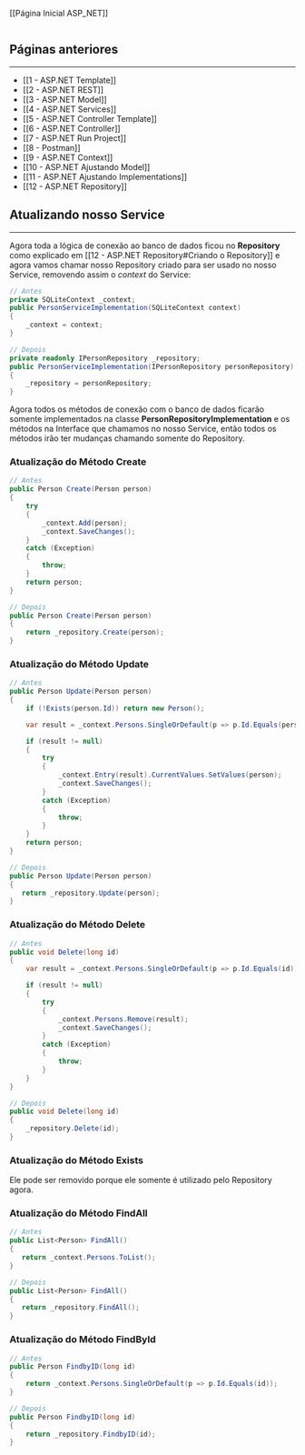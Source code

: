 [[Página Inicial ASP_NET]]

```table-of-contents
```

## Páginas anteriores
---
- [[1 - ASP.NET Template]]
- [[2 - ASP.NET REST]]
- [[3 - ASP.NET Model]]
- [[4 - ASP.NET Services]]
- [[5 - ASP.NET Controller Template]]
- [[6 - ASP.NET Controller]]
- [[7 - ASP.NET Run Project]]
- [[8 - Postman]]
- [[9 - ASP.NET Context]]
- [[10 - ASP.NET Ajustando Model]]
- [[11 - ASP.NET Ajustando Implementations]]
- [[12 - ASP.NET Repository]]

## Atualizando nosso Service
---
Agora toda a lógica de conexão ao banco de dados ficou no __Repository__ como explicado em [[12 - ASP.NET Repository#Criando o Repository]] e agora vamos chamar nosso Repository criado para ser usado no nosso Service, removendo assim o _context_ do Service:

```csharp
// Antes
private SQLiteContext _context;
public PersonServiceImplementation(SQLiteContext context)
{
    _context = context;
}

// Depois
private readonly IPersonRepository _repository;
public PersonServiceImplementation(IPersonRepository personRepository)
{
    _repository = personRepository;
}
```

Agora todos os métodos de conexão com o banco de dados ficarão somente implementados na classe __PersonRepositoryImplementation__ e os métodos na Interface que chamamos no nosso Service, então todos os métodos irão ter mudanças chamando somente do Repository.

### Atualização do Método Create

```csharp
// Antes
public Person Create(Person person)
{
    try
    {
        _context.Add(person);
        _context.SaveChanges();
    }
    catch (Exception)
    {
        throw;
    }
    return person;
}

// Depois
public Person Create(Person person)
{
    return _repository.Create(person);
}
```

### Atualização do Método Update

```csharp
// Antes
public Person Update(Person person)
{
    if (!Exists(person.Id)) return new Person();

    var result = _context.Persons.SingleOrDefault(p => p.Id.Equals(person.Id));

    if (result != null)
    {
        try
        {
            _context.Entry(result).CurrentValues.SetValues(person);
            _context.SaveChanges();
        }
        catch (Exception)
        {
            throw;
        }
    }
    return person;
}

// Depois
public Person Update(Person person)
{
   return _repository.Update(person);
}
```

### Atualização do Método Delete

```csharp
// Antes
public void Delete(long id)
{
    var result = _context.Persons.SingleOrDefault(p => p.Id.Equals(id));

    if (result != null)
    {
        try
        {
            _context.Persons.Remove(result);
            _context.SaveChanges();
        }
        catch (Exception)
        {
            throw;
        }
    }
}

// Depois
public void Delete(long id)
{
    _repository.Delete(id);
}
```

### Atualização do Método Exists

Ele pode ser removido porque ele somente é utilizado pelo Repository agora.

### Atualização do Método FindAll

```csharp
// Antes
public List<Person> FindAll()
{
   return _context.Persons.ToList();
}

// Depois
public List<Person> FindAll()
{
   return _repository.FindAll();
}
```

### Atualização do Método FindById

```csharp
// Antes
public Person FindbyID(long id)
{
    return _context.Persons.SingleOrDefault(p => p.Id.Equals(id));
}

// Depois
public Person FindbyID(long id)
{
    return _repository.FindbyID(id);
}
```